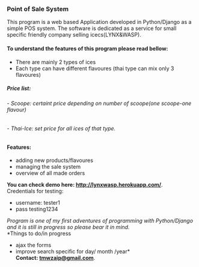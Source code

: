 ### Point of Sale System
This program is a web based Application developed in Python/Django as a simple POS system. The software is dedicated as a service for small specific friendly company selling icecs(LYNX&WASP). 
#### To understand the features of this program please read bellow:
- There are mainly 2 types of ices
- Each type can have different flavoures (thai type can mix only 3 flavoures)
##### Price list:
###### - Scoope: certaint price depending on number of scoope(one scoope-one flavour)
###### - Thai-Ice: set price for all ices of that type.
#### Features:
- adding new products/flavoures
- managing the sale system
- overview of all made orders

**You can check demo here: http://lynxwasp.herokuapp.com/**.  
Credentials for testing:
- username: tester1
- pass testing1234  
  
*Program is one of my first adventures of programming with Python/Django and it is still in progress so please bear it in mind.*  
*Things to do/in progress
- ajax the forms
- improve search specific for day/ month /year*  
**Contact: tmwzaip@gmail.com**.  